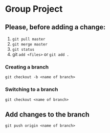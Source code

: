 # Group Project

## Please, before adding a change:
1. `git pull master`
2. `git merge master`
3. `git status`
4. git `add <files>` or `git add .`

### Creating a branch
`git checkout -b <name of branch>`

### Switching to a branch
`git checkout <name of branch>`

## Add changes to the branch
`git push origin <name of branch>`

